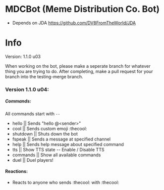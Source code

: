 # MDCBot (Meme Distribution Co. Bot)
- Depends on JDA https://github.com/DV8FromTheWorld/JDA

# Info

Version: 1.1.0 u03

When working on the bot, please make a seperate branch for whatever thing you are trying to do. After completing, make a pull request for your branch into the testing-merge branch.

### Version 1.1.0 u04:

##### Commands:
All commands start with `--`
* hello || Sends \"hello @\<sender>\"
* cool || Sends custom emoji :thecool:
* shutdown || Shuts down the bot
* fspeak || Sends a message at specified channel
* help || Sends help message about specified command
* tts || Show TTS state -- Enable / Disable TTS
* commands || Show all available commands
* duel || Duel players!

#### Reactions:
* Reacts to anyone who sends :thecool: with :thecool:

